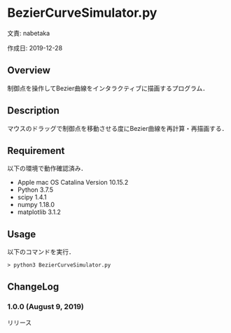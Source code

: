 # BezierCurveSimulator.py

文責: nabetaka

作成日: 2019-12-28

## Overview
制御点を操作してBezier曲線をインタラクティブに描画するプログラム．

## Description
マウスのドラッグで制御点を移動させる度にBezier曲線を再計算・再描画する．

## Requirement
以下の環境で動作確認済み．    

* Apple mac OS Catalina Version 10.15.2
* Python 3.7.5
* scipy 1.4.1
* numpy 1.18.0
* matplotlib 3.1.2

## Usage
以下のコマンドを実行．

```
> python3 BezierCurveSimulator.py
```

## ChangeLog

### 1.0.0 (August 9, 2019)

リリース

